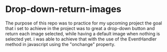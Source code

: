 # Drop-down-return-images

The purpose of this repo was to practice for my upcoming project 
the goal that i set to achieve in the project was to great a drop-down button and return each image selected, while having a default image when nothing is selected yet. 
i was able to achieve that with the use of the EventHandler method in javascript using the "onchange" property.  
